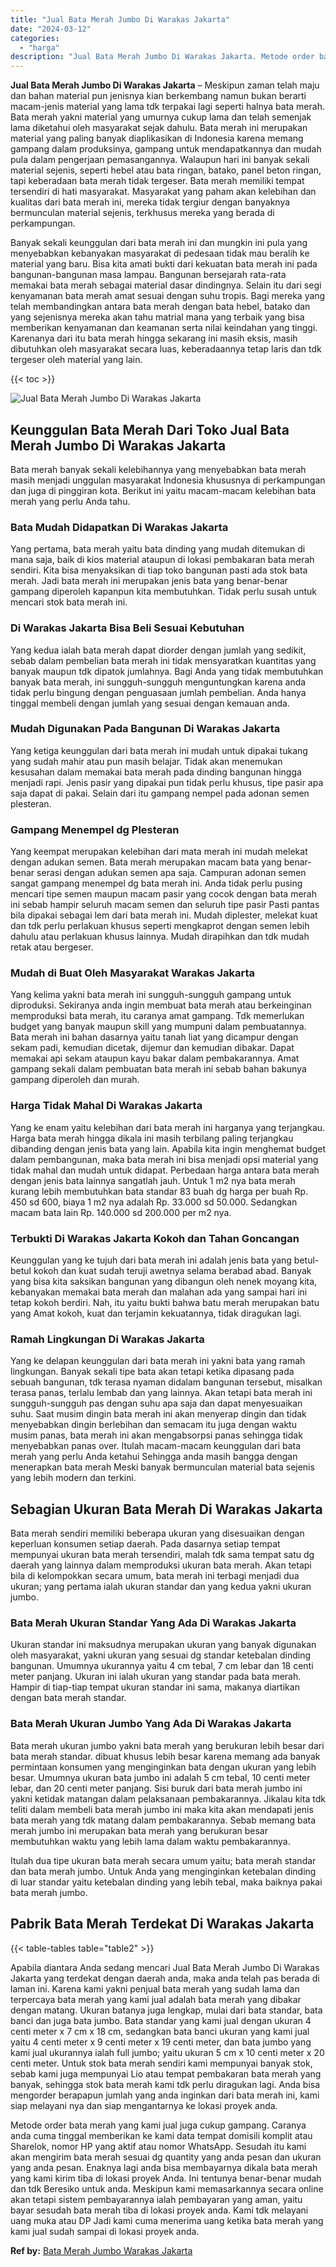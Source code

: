 ```yaml
---
title: "Jual Bata Merah Jumbo Di Warakas Jakarta"
date: "2024-03-12"
categories: 
  - "harga"
description: "Jual Bata Merah Jumbo Di Warakas Jakarta. Metode order bata merah yang kami jual juga cukup gampang. Caranya anda cuma tinggal memberikan ke kami data tempat..."
---
```


**Jual Bata Merah Jumbo Di Warakas Jakarta** – Meskipun zaman telah maju dan bahan material pun jenisnya kian berkembang namun bukan berarti macam-jenis material yang lama tdk terpakai lagi seperti halnya bata merah. Bata merah yakni material yang umurnya cukup lama dan telah semenjak lama diketahui oleh masyarakat sejak dahulu. Bata merah ini merupakan material yang paling banyak diaplikasikan di Indonesia karena memang gampang dalam produksinya, gampang untuk mendapatkannya dan mudah pula dalam pengerjaan pemasangannya. Walaupun hari ini banyak sekali material sejenis, seperti hebel atau bata ringan, batako, panel beton ringan, tapi keberadaan bata merah tidak tergeser. Bata merah memiliki tempat tersendiri di hati masyarakat. Masyarakat yang paham akan kelebihan dan kualitas dari bata merah ini, mereka tidak tergiur dengan banyaknya bermunculan material sejenis, terkhusus mereka yang berada di perkampungan.

Banyak sekali keunggulan dari bata merah ini dan mungkin ini pula yang menyebabkan kebanyakan masyarakat di pedesaan tidak mau beralih ke material yang baru. Bisa kita amati bukti dari kekuatan bata merah ini pada bangunan-bangunan masa lampau. Bangunan bersejarah rata-rata memakai bata merah sebagai material dasar dindingnya. Selain itu dari segi kenyamanan bata merah amat sesuai dengan suhu tropis. Bagi mereka yang telah membandingkan antara bata merah dengan bata hebel, batako dan yang sejenisnya mereka akan tahu matrial mana yang terbaik yang bisa memberikan kenyamanan dan keamanan serta nilai keindahan yang tinggi. Karenanya dari itu bata merah hingga sekarang ini masih eksis, masih dibutuhkan oleh masyarakat secara luas, keberadaannya tetap laris dan tdk tergeser oleh material yang lain.

{{< toc >}}

![Jual Bata Merah Jumbo Di Warakas Jakarta](/images/jual-bata-merah-36.png)

## Keunggulan Bata Merah Dari Toko Jual Bata Merah Jumbo Di Warakas Jakarta

Bata merah banyak sekali kelebihannya yang menyebabkan bata merah masih menjadi unggulan masyarakat Indonesia khususnya di perkampungan dan juga di pinggiran kota. Berikut ini yaitu macam-macam kelebihan bata merah yang perlu Anda tahu.

### Bata Mudah Didapatkan Di Warakas Jakarta

Yang pertama, bata merah yaitu bata dinding yang mudah ditemukan di mana saja, baik di kios material ataupun di lokasi pembakaran bata merah sendiri. Kita bisa menyaksikan di tiap toko bangunan pasti ada stok bata merah. Jadi bata merah ini merupakan jenis bata yang benar-benar gampang diperoleh kapanpun kita membutuhkan. Tidak perlu susah untuk mencari stok bata merah ini.

### Di Warakas Jakarta Bisa Beli Sesuai Kebutuhan

Yang kedua ialah bata merah dapat diorder dengan jumlah yang sedikit, sebab dalam pembelian bata merah ini tidak mensyaratkan kuantitas yang banyak maupun tdk dipatok jumlahnya. Bagi Anda yang tidak membutuhkan banyak bata merah, ini sungguh-sungguh menguntungkan karena anda tidak perlu bingung dengan penguasaan jumlah pembelian. Anda hanya tinggal membeli dengan jumlah yang sesuai dengan kemauan anda.

### Mudah Digunakan Pada Bangunan Di Warakas Jakarta

Yang ketiga keunggulan dari bata merah ini mudah untuk dipakai tukang yang sudah mahir atau pun masih belajar. Tidak akan menemukan kesusahan dalam memakai bata merah pada dinding bangunan hingga menjadi rapi. Jenis pasir yang dipakai pun tidak perlu khusus, tipe pasir apa saja dapat di pakai. Selain dari itu gampang nempel pada adonan semen plesteran.

### Gampang Menempel dg Plesteran

Yang keempat merupakan kelebihan dari mata merah ini mudah melekat dengan adukan semen. Bata merah merupakan macam bata yang benar-benar serasi dengan adukan semen apa saja. Campuran adonan semen sangat gampang menempel dg bata merah ini. Anda tidak perlu pusing mencari tipe semen maupun macam pasir yang cocok dengan bata merah ini sebab hampir seluruh macam semen dan seluruh tipe pasir Pasti pantas bila dipakai sebagai lem dari bata merah ini. Mudah diplester, melekat kuat dan tdk perlu perlakuan khusus seperti mengkaprot dengan semen lebih dahulu atau perlakuan khusus lainnya. Mudah dirapihkan dan tdk mudah retak atau bergeser.

### Mudah di Buat Oleh Masyarakat Warakas Jakarta

Yang kelima yakni bata merah ini sungguh-sungguh gampang untuk diproduksi. Sekiranya anda ingin membuat bata merah atau berkeinginan memproduksi bata merah, itu caranya amat gampang. Tdk memerlukan budget yang banyak maupun skill yang mumpuni dalam pembuatannya. Bata merah ini bahan dasarnya yaitu tanah liat yang dicampur dengan sekam padi, kemudian dicetak, dijemur dan kemudian dibakar. Dapat memakai api sekam ataupun kayu bakar dalam pembakarannya. Amat gampang sekali dalam pembuatan bata merah ini sebab bahan bakunya gampang diperoleh dan murah.

### Harga Tidak Mahal Di Warakas Jakarta

Yang ke enam yaitu kelebihan dari bata merah ini harganya yang terjangkau. Harga bata merah hingga dikala ini masih terbilang paling terjangkau dibanding dengan jenis bata yang lain. Apabila kita ingin menghemat budget dalam pembangunan, maka bata merah ini bisa menjadi opsi material yang tidak mahal dan mudah untuk didapat. Perbedaan harga antara bata merah dengan jenis bata lainnya sangatlah jauh. Untuk 1 m2 nya bata merah kurang lebih membutuhkan bata standar 83 buah dg harga per buah Rp. 450 sd 600, biaya 1 m2 nya adalah Rp. 33.000 sd 50.000. Sedangkan macam bata lain Rp. 140.000 sd 200.000 per m2 nya.

### Terbukti Di Warakas Jakarta Kokoh dan Tahan Goncangan

Keunggulan yang ke tujuh dari bata merah ini adalah jenis bata yang betul-betul kokoh dan kuat sudah teruji awetnya selama berabad abad. Banyak yang bisa kita saksikan bangunan yang dibangun oleh nenek moyang kita, kebanyakan memakai bata merah dan malahan ada yang sampai hari ini tetap kokoh berdiri. Nah, itu yaitu bukti bahwa batu merah merupakan batu yang Amat kokoh, kuat dan terjamin kekuatannya, tidak diragukan lagi.

### Ramah Lingkungan Di Warakas Jakarta

Yang ke delapan keunggulan dari bata merah ini yakni bata yang ramah lingkungan. Banyak sekali tipe bata akan tetapi ketika dipasang pada sebuah bangunan, tdk terasa nyaman didalam bangunan tersebut, misalkan terasa panas, terlalu lembab dan yang lainnya. Akan tetapi bata merah ini sungguh-sungguh pas dengan suhu apa saja dan dapat menyesuaikan suhu. Saat musim dingin bata merah ini akan menyerap dingin dan tidak menyebabkan dingin berlebihan dan semacam itu juga dengan waktu musim panas, bata merah ini akan mengabsorpsi panas sehingga tidak menyebabkan panas over. Itulah macam-macam keunggulan dari bata merah yang perlu Anda ketahui Sehingga anda masih bangga dengan menerapkan bata merah Meski banyak bermunculan material bata sejenis yang lebih modern dan terkini.

## Sebagian Ukuran Bata Merah Di Warakas Jakarta

Bata merah sendiri memiliki beberapa ukuran yang disesuaikan dengan keperluan konsumen setiap daerah. Pada dasarnya setiap tempat mempunyai ukuran bata merah tersendiri, malah tdk sama tempat satu dg daerah yang lainnya dalam memproduksi ukuran bata merah. Akan tetapi bila di kelompokkan secara umum, bata merah ini terbagi menjadi dua ukuran; yang pertama ialah ukuran standar dan yang kedua yakni ukuran jumbo.

### Bata Merah Ukuran Standar Yang Ada Di Warakas Jakarta

Ukuran standar ini maksudnya merupakan ukuran yang banyak digunakan oleh masyarakat, yakni ukuran yang sesuai dg standar ketebalan dinding bangunan. Umumnya ukurannya yaitu 4 cm tebal, 7 cm lebar dan 18 centi meter panjang. Ukuran ini ialah ukuran yang standar pada bata merah. Hampir di tiap-tiap tempat ukuran standar ini sama, makanya diartikan dengan bata merah standar.

### Bata Merah Ukuran Jumbo Yang Ada Di Warakas Jakarta

Bata merah ukuran jumbo yakni bata merah yang berukuran lebih besar dari bata merah standar. dibuat khusus lebih besar karena memang ada banyak permintaan konsumen yang menginginkan bata dengan ukuran yang lebih besar. Umumnya ukuran bata jumbo ini adalah 5 cm tebal, 10 centi meter lebar, dan 20 centi meter panjang. Sisi buruk dari bata merah jumbo ini yakni ketidak matangan dalam pelaksanaan pembakarannya. Jikalau kita tdk teliti dalam membeli bata merah jumbo ini maka kita akan mendapati jenis bata merah yang tdk matang dalam pembakarannya. Sebab memang bata merah jumbo ini merupakan bata merah yang berukuran besar membutuhkan waktu yang lebih lama dalam waktu pembakarannya.

Itulah dua tipe ukuran bata merah secara umum yaitu; bata merah standar dan bata merah jumbo. Untuk Anda yang menginginkan ketebalan dinding di luar standar yaitu ketebalan dinding yang lebih tebal, maka baiknya pakai bata merah jumbo.

## Pabrik Bata Merah Terdekat Di Warakas Jakarta

{{< table-tables table="table2" >}}

Apabila diantara Anda sedang mencari Jual Bata Merah Jumbo Di Warakas Jakarta yang terdekat dengan daerah anda, maka anda telah pas berada di laman ini. Karena kami yakni penjual bata merah yang sudah lama dan terpercaya bata merah yang kami jual adalah bata merah yang dibakar dengan matang. Ukuran batanya juga lengkap, mulai dari bata standar, bata banci dan juga bata jumbo. Bata standar yang kami jual dengan ukuran 4 centi meter x 7 cm x 18 cm, sedangkan bata banci ukuran yang kami jual yaitu 4 centi meter x 9 centi meter x 19 centi meter, dan bata jumbo yang kami jual ukurannya ialah full jumbo; yaitu ukuran 5 cm x 10 centi meter x 20 centi meter. Untuk stok bata merah sendiri kami mempunyai banyak stok, sebab kami juga mempunyai Lio atau tempat pembakaran bata merah yang banyak, sehingga stok bata merah kami tdk perlu diragukan lagi. Anda bisa mengorder berapapun jumlah yang anda inginkan dari bata merah ini, kami siap melayani nya dan siap mengantarnya ke lokasi proyek anda.

Metode order bata merah yang kami jual juga cukup gampang. Caranya anda cuma tinggal memberikan ke kami data tempat domisili komplit atau Sharelok, nomor HP yang aktif atau nomor WhatsApp. Sesudah itu kami akan mengirim bata merah sesuai dg quantity yang anda pesan dan ukuran yang anda pesan. Enaknya lagi anda bisa membayarnya dikala bata merah yang kami kirim tiba di lokasi proyek Anda. Ini tentunya benar-benar mudah dan tdk Beresiko untuk anda. Meskipun kami memasarkannya secara online akan tetapi sistem pembayarannya ialah pembayaran yang aman, yaitu bayar sesudah bata merah tiba di lokasi proyek anda. Kami tdk melayani uang muka atau DP Jadi kami cuma menerima uang ketika bata merah yang kami jual sudah sampai di lokasi proyek anda.

**Ref by:** [Bata Merah Jumbo Warakas Jakarta](https://id.wikipedia.org/wiki/Bata)

